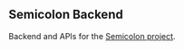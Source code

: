 ## Semicolon Backend
Backend and APIs for the [Semicolon project](https://github.com/HigitusFigitus/semicolon-front).

